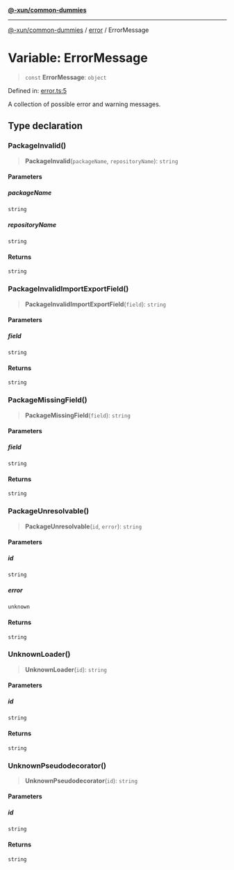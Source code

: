 [**@-xun/common-dummies**](../../README.md)

***

[@-xun/common-dummies](../../README.md) / [error](../README.md) / ErrorMessage

# Variable: ErrorMessage

> `const` **ErrorMessage**: `object`

Defined in: [error.ts:5](https://github.com/Xunnamius/test-utils/blob/7e12a1b163b21c43113c8108e46e449220763ab5/packages/common-dummies/src/error.ts#L5)

A collection of possible error and warning messages.

## Type declaration

### PackageInvalid()

> **PackageInvalid**(`packageName`, `repositoryName`): `string`

#### Parameters

##### packageName

`string`

##### repositoryName

`string`

#### Returns

`string`

### PackageInvalidImportExportField()

> **PackageInvalidImportExportField**(`field`): `string`

#### Parameters

##### field

`string`

#### Returns

`string`

### PackageMissingField()

> **PackageMissingField**(`field`): `string`

#### Parameters

##### field

`string`

#### Returns

`string`

### PackageUnresolvable()

> **PackageUnresolvable**(`id`, `error`): `string`

#### Parameters

##### id

`string`

##### error

`unknown`

#### Returns

`string`

### UnknownLoader()

> **UnknownLoader**(`id`): `string`

#### Parameters

##### id

`string`

#### Returns

`string`

### UnknownPseudodecorator()

> **UnknownPseudodecorator**(`id`): `string`

#### Parameters

##### id

`string`

#### Returns

`string`
